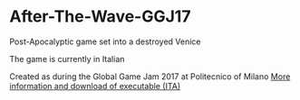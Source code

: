 # After-The-Wave-GGJ17

Post-Apocalyptic game set into a destroyed Venice

The game is currently in Italian

Created as during the Global Game Jam 2017 at Politecnico of Milano
[More information and download of executable (ITA)](http://globalgamejam.org/2017/games/after-wave)
